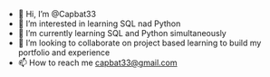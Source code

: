 - 👋 Hi, I’m @Capbat33
- 👀 I’m interested in learning SQL nad Python 
- 🌱 I’m currently learning SQL and Python simultaneously 
- 💞️ I’m looking to collaborate on project based learning to build my portfolio and experience 
- 📫 How to reach me capbat33@gmail.com

<!---
Capbat33/Capbat33 is a ✨ special ✨ repository because its `README.md` (this file) appears on your GitHub profile.
You can click the Preview link to take a look at your changes.
--->
